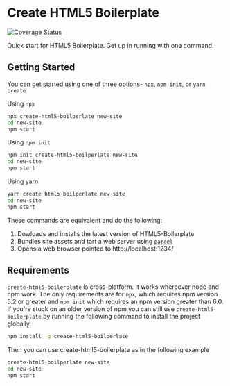 # Create HTML5 Boilerplate

[![Coverage Status](https://coveralls.io/repos/github/h5bp/create-html5-boilerplate/badge.svg?branch=master)](https://coveralls.io/github/h5bp/create-html5-boilerplate?branch=master)

Quick start for HTML5 Boilerplate. Get up in running with one command.

## Getting Started

You can get started using one of three options- `npx`, `npm init`, or
`yarn create`

Using `npx`

```sh
npx create-html5-boilperlate new-site
cd new-site
npm start
```

Using `npm init`

```sh
npm init create-html5-boilperlate new-site
cd new-site
npm start
```

Using yarn

```sh
yarn create html5-boilperlate new-site
cd new-site
npm start
```

These commands are equivalent and do the following:

1. Dowloads and installs the latest version of HTML5-Boilerplate
2. Bundles site assets and tart a web server using [`parcel`](https://parceljs.org/)
3. Opens a web browser pointed to http://localhost:1234/

## Requirements

`create-html5-boilerplate` is cross-platform. It works whereever node and npm work.
The only requirements are for `npx`, which requires npm version 5.2 or greater and
`npm init` which requires an npm version greater than 6.0. If you're stuck on an
older version of npm you can still use `create-html5-boilerplate` by running the 
following command to install the project globally.

```sh
npm install -g create-html5-boilperlate
```

Then you can use create-html5-boilerplate as in the following example

```sh
create-html5-boilperlate new-site
cd new-site
npm start
```
